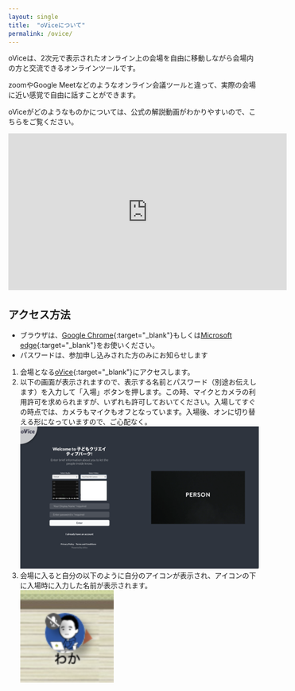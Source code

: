 ```yaml
---
layout: single
title:  "oViceについて"
permalink: /ovice/
---
```

oViceは、2次元で表示されたオンライン上の会場を自由に移動しながら会場内の方と交流できるオンラインツールです。

zoomやGoogle Meetなどのようなオンライン会議ツールと違って、実際の会場に近い感覚で自由に話すことができます。

oViceがどのようなものかについては、公式の解説動画がわかりやすいので、こちらをご覧ください。

<iframe width="560" height="315" src="https://www.youtube.com/embed/w3hPpqRnz8w" title="YouTube video player" frameborder="0" allow="accelerometer; autoplay; clipboard-write; encrypted-media; gyroscope; picture-in-picture" allowfullscreen></iframe>

## アクセス方法
- ブラウザは、[Google Chrome](https://www.google.com/intl/ja_jp/chrome/){:target="_blank"}もしくは[Microsoft edge](https://www.microsoft.com/ja-jp/edge){:target="_blank"}をお使いください。
- パスワードは、参加申し込みされた方のみにお知らせします

1. 会場となる[oVice](https://crssrdslab.ovice.in/){:target="_blank"}にアクセスします。
2. 以下の画面が表示されますので、表示する名前とパスワード（別途お伝えします）を入力して「入場」ボタンを押します。この時、マイクとカメラの利用許可を求められますが、いずれも許可しておいてください。入場してすぐの時点では、カメラもマイクもオフとなっています。入場後、オンに切り替える形になっていますので、ご心配なく。  
![入場口](/assets/images/ovice/entry.png)
3. 会場に入ると自分の以下のように自分のアイコンが表示され、アイコンの下に入場時に入力した名前が表示されます。  
![アイコン](/assets/images/ovice/icon.png)
